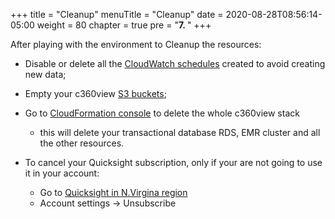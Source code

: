+++
title = "Cleanup"
menuTitle = "Cleanup"
date = 2020-08-28T08:56:14-05:00
weight = 80
chapter = true
pre = "<b>7. </b>"
+++


After playing with the environment to Cleanup the resources:

- Disable or delete all the [CloudWatch schedules](https://us-west-2.console.aws.amazon.com/cloudwatch/home?region=us-west-2#cw:dashboard=Home) created to avoid creating new data;

- Empty your c360view [S3 buckets](https://s3.console.aws.amazon.com/s3/home?region=us-west-2);

- Go to [CloudFormation console](https://us-west-2.console.aws.amazon.com/cloudformation/home?region=us-west-2) to delete the whole c360view stack
  - this will delete your transactional database RDS, EMR cluster and all the other resources.


- To cancel your Quicksight subscription, only if your are not going to use it in your account:
  - Go to [Quicksight in N.Virgina region](https://us-east-1.quicksight.aws.amazon.com/sn/admin#)
  - Account settings -> Unsubscribe
